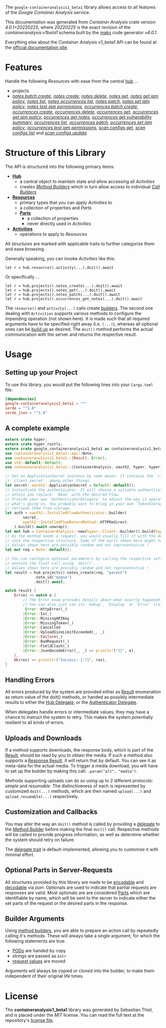 <!---
DO NOT EDIT !
This file was generated automatically from 'src/generator/templates/api/README.md.mako'
DO NOT EDIT !
-->
The `google-containeranalysis1_beta1` library allows access to all features of the *Google Container Analysis* service.

This documentation was generated from *Container Analysis* crate version *4.0.1+20220225*, where *20220225* is the exact revision of the *containeranalysis:v1beta1* schema built by the [mako](http://www.makotemplates.org/) code generator *v4.0.1*.

Everything else about the *Container Analysis* *v1_beta1* API can be found at the
[official documentation site](https://cloud.google.com/container-analysis/api/reference/rest/).
# Features

Handle the following *Resources* with ease from the central [hub](https://docs.rs/google-containeranalysis1_beta1/4.0.1+20220225/google_containeranalysis1_beta1/ContainerAnalysis) ... 

* projects
 * [*notes batch create*](https://docs.rs/google-containeranalysis1_beta1/4.0.1+20220225/google_containeranalysis1_beta1/api::ProjectNoteBatchCreateCall), [*notes create*](https://docs.rs/google-containeranalysis1_beta1/4.0.1+20220225/google_containeranalysis1_beta1/api::ProjectNoteCreateCall), [*notes delete*](https://docs.rs/google-containeranalysis1_beta1/4.0.1+20220225/google_containeranalysis1_beta1/api::ProjectNoteDeleteCall), [*notes get*](https://docs.rs/google-containeranalysis1_beta1/4.0.1+20220225/google_containeranalysis1_beta1/api::ProjectNoteGetCall), [*notes get iam policy*](https://docs.rs/google-containeranalysis1_beta1/4.0.1+20220225/google_containeranalysis1_beta1/api::ProjectNoteGetIamPolicyCall), [*notes list*](https://docs.rs/google-containeranalysis1_beta1/4.0.1+20220225/google_containeranalysis1_beta1/api::ProjectNoteListCall), [*notes occurrences list*](https://docs.rs/google-containeranalysis1_beta1/4.0.1+20220225/google_containeranalysis1_beta1/api::ProjectNoteOccurrenceListCall), [*notes patch*](https://docs.rs/google-containeranalysis1_beta1/4.0.1+20220225/google_containeranalysis1_beta1/api::ProjectNotePatchCall), [*notes set iam policy*](https://docs.rs/google-containeranalysis1_beta1/4.0.1+20220225/google_containeranalysis1_beta1/api::ProjectNoteSetIamPolicyCall), [*notes test iam permissions*](https://docs.rs/google-containeranalysis1_beta1/4.0.1+20220225/google_containeranalysis1_beta1/api::ProjectNoteTestIamPermissionCall), [*occurrences batch create*](https://docs.rs/google-containeranalysis1_beta1/4.0.1+20220225/google_containeranalysis1_beta1/api::ProjectOccurrenceBatchCreateCall), [*occurrences create*](https://docs.rs/google-containeranalysis1_beta1/4.0.1+20220225/google_containeranalysis1_beta1/api::ProjectOccurrenceCreateCall), [*occurrences delete*](https://docs.rs/google-containeranalysis1_beta1/4.0.1+20220225/google_containeranalysis1_beta1/api::ProjectOccurrenceDeleteCall), [*occurrences get*](https://docs.rs/google-containeranalysis1_beta1/4.0.1+20220225/google_containeranalysis1_beta1/api::ProjectOccurrenceGetCall), [*occurrences get iam policy*](https://docs.rs/google-containeranalysis1_beta1/4.0.1+20220225/google_containeranalysis1_beta1/api::ProjectOccurrenceGetIamPolicyCall), [*occurrences get notes*](https://docs.rs/google-containeranalysis1_beta1/4.0.1+20220225/google_containeranalysis1_beta1/api::ProjectOccurrenceGetNoteCall), [*occurrences get vulnerability summary*](https://docs.rs/google-containeranalysis1_beta1/4.0.1+20220225/google_containeranalysis1_beta1/api::ProjectOccurrenceGetVulnerabilitySummaryCall), [*occurrences list*](https://docs.rs/google-containeranalysis1_beta1/4.0.1+20220225/google_containeranalysis1_beta1/api::ProjectOccurrenceListCall), [*occurrences patch*](https://docs.rs/google-containeranalysis1_beta1/4.0.1+20220225/google_containeranalysis1_beta1/api::ProjectOccurrencePatchCall), [*occurrences set iam policy*](https://docs.rs/google-containeranalysis1_beta1/4.0.1+20220225/google_containeranalysis1_beta1/api::ProjectOccurrenceSetIamPolicyCall), [*occurrences test iam permissions*](https://docs.rs/google-containeranalysis1_beta1/4.0.1+20220225/google_containeranalysis1_beta1/api::ProjectOccurrenceTestIamPermissionCall), [*scan configs get*](https://docs.rs/google-containeranalysis1_beta1/4.0.1+20220225/google_containeranalysis1_beta1/api::ProjectScanConfigGetCall), [*scan configs list*](https://docs.rs/google-containeranalysis1_beta1/4.0.1+20220225/google_containeranalysis1_beta1/api::ProjectScanConfigListCall) and [*scan configs update*](https://docs.rs/google-containeranalysis1_beta1/4.0.1+20220225/google_containeranalysis1_beta1/api::ProjectScanConfigUpdateCall)




# Structure of this Library

The API is structured into the following primary items:

* **[Hub](https://docs.rs/google-containeranalysis1_beta1/4.0.1+20220225/google_containeranalysis1_beta1/ContainerAnalysis)**
    * a central object to maintain state and allow accessing all *Activities*
    * creates [*Method Builders*](https://docs.rs/google-containeranalysis1_beta1/4.0.1+20220225/google_containeranalysis1_beta1/client::MethodsBuilder) which in turn
      allow access to individual [*Call Builders*](https://docs.rs/google-containeranalysis1_beta1/4.0.1+20220225/google_containeranalysis1_beta1/client::CallBuilder)
* **[Resources](https://docs.rs/google-containeranalysis1_beta1/4.0.1+20220225/google_containeranalysis1_beta1/client::Resource)**
    * primary types that you can apply *Activities* to
    * a collection of properties and *Parts*
    * **[Parts](https://docs.rs/google-containeranalysis1_beta1/4.0.1+20220225/google_containeranalysis1_beta1/client::Part)**
        * a collection of properties
        * never directly used in *Activities*
* **[Activities](https://docs.rs/google-containeranalysis1_beta1/4.0.1+20220225/google_containeranalysis1_beta1/client::CallBuilder)**
    * operations to apply to *Resources*

All *structures* are marked with applicable traits to further categorize them and ease browsing.

Generally speaking, you can invoke *Activities* like this:

```Rust,ignore
let r = hub.resource().activity(...).doit().await
```

Or specifically ...

```ignore
let r = hub.projects().notes_create(...).doit().await
let r = hub.projects().notes_get(...).doit().await
let r = hub.projects().notes_patch(...).doit().await
let r = hub.projects().occurrences_get_notes(...).doit().await
```

The `resource()` and `activity(...)` calls create [builders][builder-pattern]. The second one dealing with `Activities` 
supports various methods to configure the impending operation (not shown here). It is made such that all required arguments have to be 
specified right away (i.e. `(...)`), whereas all optional ones can be [build up][builder-pattern] as desired.
The `doit()` method performs the actual communication with the server and returns the respective result.

# Usage

## Setting up your Project

To use this library, you would put the following lines into your `Cargo.toml` file:

```toml
[dependencies]
google-containeranalysis1_beta1 = "*"
serde = "^1.0"
serde_json = "^1.0"
```

## A complete example

```Rust
extern crate hyper;
extern crate hyper_rustls;
extern crate google_containeranalysis1_beta1 as containeranalysis1_beta1;
use containeranalysis1_beta1::api::Note;
use containeranalysis1_beta1::{Result, Error};
use std::default::Default;
use containeranalysis1_beta1::{ContainerAnalysis, oauth2, hyper, hyper_rustls};

// Get an ApplicationSecret instance by some means. It contains the `client_id` and 
// `client_secret`, among other things.
let secret: oauth2::ApplicationSecret = Default::default();
// Instantiate the authenticator. It will choose a suitable authentication flow for you, 
// unless you replace  `None` with the desired Flow.
// Provide your own `AuthenticatorDelegate` to adjust the way it operates and get feedback about 
// what's going on. You probably want to bring in your own `TokenStorage` to persist tokens and
// retrieve them from storage.
let auth = oauth2::InstalledFlowAuthenticator::builder(
        secret,
        oauth2::InstalledFlowReturnMethod::HTTPRedirect,
    ).build().await.unwrap();
let mut hub = ContainerAnalysis::new(hyper::Client::builder().build(hyper_rustls::HttpsConnectorBuilder::new().with_native_roots().https_or_http().enable_http1().enable_http2().build()), auth);
// As the method needs a request, you would usually fill it with the desired information
// into the respective structure. Some of the parts shown here might not be applicable !
// Values shown here are possibly random and not representative !
let mut req = Note::default();

// You can configure optional parameters by calling the respective setters at will, and
// execute the final call using `doit()`.
// Values shown here are possibly random and not representative !
let result = hub.projects().notes_create(req, "parent")
             .note_id("magna")
             .doit().await;

match result {
    Err(e) => match e {
        // The Error enum provides details about what exactly happened.
        // You can also just use its `Debug`, `Display` or `Error` traits
         Error::HttpError(_)
        |Error::Io(_)
        |Error::MissingAPIKey
        |Error::MissingToken(_)
        |Error::Cancelled
        |Error::UploadSizeLimitExceeded(_, _)
        |Error::Failure(_)
        |Error::BadRequest(_)
        |Error::FieldClash(_)
        |Error::JsonDecodeError(_, _) => println!("{}", e),
    },
    Ok(res) => println!("Success: {:?}", res),
}

```
## Handling Errors

All errors produced by the system are provided either as [Result](https://docs.rs/google-containeranalysis1_beta1/4.0.1+20220225/google_containeranalysis1_beta1/client::Result) enumeration as return value of
the doit() methods, or handed as possibly intermediate results to either the 
[Hub Delegate](https://docs.rs/google-containeranalysis1_beta1/4.0.1+20220225/google_containeranalysis1_beta1/client::Delegate), or the [Authenticator Delegate](https://docs.rs/yup-oauth2/*/yup_oauth2/trait.AuthenticatorDelegate.html).

When delegates handle errors or intermediate values, they may have a chance to instruct the system to retry. This 
makes the system potentially resilient to all kinds of errors.

## Uploads and Downloads
If a method supports downloads, the response body, which is part of the [Result](https://docs.rs/google-containeranalysis1_beta1/4.0.1+20220225/google_containeranalysis1_beta1/client::Result), should be
read by you to obtain the media.
If such a method also supports a [Response Result](https://docs.rs/google-containeranalysis1_beta1/4.0.1+20220225/google_containeranalysis1_beta1/client::ResponseResult), it will return that by default.
You can see it as meta-data for the actual media. To trigger a media download, you will have to set up the builder by making
this call: `.param("alt", "media")`.

Methods supporting uploads can do so using up to 2 different protocols: 
*simple* and *resumable*. The distinctiveness of each is represented by customized 
`doit(...)` methods, which are then named `upload(...)` and `upload_resumable(...)` respectively.

## Customization and Callbacks

You may alter the way an `doit()` method is called by providing a [delegate](https://docs.rs/google-containeranalysis1_beta1/4.0.1+20220225/google_containeranalysis1_beta1/client::Delegate) to the 
[Method Builder](https://docs.rs/google-containeranalysis1_beta1/4.0.1+20220225/google_containeranalysis1_beta1/client::CallBuilder) before making the final `doit()` call. 
Respective methods will be called to provide progress information, as well as determine whether the system should 
retry on failure.

The [delegate trait](https://docs.rs/google-containeranalysis1_beta1/4.0.1+20220225/google_containeranalysis1_beta1/client::Delegate) is default-implemented, allowing you to customize it with minimal effort.

## Optional Parts in Server-Requests

All structures provided by this library are made to be [encodable](https://docs.rs/google-containeranalysis1_beta1/4.0.1+20220225/google_containeranalysis1_beta1/client::RequestValue) and 
[decodable](https://docs.rs/google-containeranalysis1_beta1/4.0.1+20220225/google_containeranalysis1_beta1/client::ResponseResult) via *json*. Optionals are used to indicate that partial requests are responses 
are valid.
Most optionals are are considered [Parts](https://docs.rs/google-containeranalysis1_beta1/4.0.1+20220225/google_containeranalysis1_beta1/client::Part) which are identifiable by name, which will be sent to 
the server to indicate either the set parts of the request or the desired parts in the response.

## Builder Arguments

Using [method builders](https://docs.rs/google-containeranalysis1_beta1/4.0.1+20220225/google_containeranalysis1_beta1/client::CallBuilder), you are able to prepare an action call by repeatedly calling it's methods.
These will always take a single argument, for which the following statements are true.

* [PODs][wiki-pod] are handed by copy
* strings are passed as `&str`
* [request values](https://docs.rs/google-containeranalysis1_beta1/4.0.1+20220225/google_containeranalysis1_beta1/client::RequestValue) are moved

Arguments will always be copied or cloned into the builder, to make them independent of their original life times.

[wiki-pod]: http://en.wikipedia.org/wiki/Plain_old_data_structure
[builder-pattern]: http://en.wikipedia.org/wiki/Builder_pattern
[google-go-api]: https://github.com/google/google-api-go-client

# License
The **containeranalysis1_beta1** library was generated by Sebastian Thiel, and is placed 
under the *MIT* license.
You can read the full text at the repository's [license file][repo-license].

[repo-license]: https://github.com/Byron/google-apis-rsblob/main/LICENSE.md

